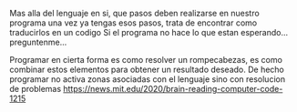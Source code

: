 Mas alla del lenguaje en si, que pasos deben realizarse en nuestro programa
una vez ya tengas esos pasos, trata de encontrar como traducirlos en un codigo
Si el programa no hace lo que estan esperando... preguntenme...

Programar en cierta forma es como resolver un rompecabezas, es como combinar estos elementos para obtener un resultado deseado.
De hecho programar no activa zonas asociadas con el lenguaje sino con resolucion de problemas
https://news.mit.edu/2020/brain-reading-computer-code-1215
